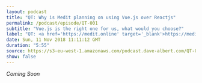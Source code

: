 ```yaml
---
layout: podcast
title: "QT: Why is Medit planning on using Vue.js over Reactjs"
permalink: /podcast/episode/QT-001
subtitle: "Vue.js is the right one for us, what would you choose?"
label: "QT: <a href='https://medit.online' target='_blank'>https://medit.online</a> is planning to use vue.js over Reactjs, what would you choose?"
date: Sun, 11 Nov 2018 11:11:12 GMT
duration: "5:55"
source: https://s3-eu-west-1.amazonaws.com/podcast.dave-albert.com/QT-001-Vue-over-React.mp3
show: false
---
```


<i> Coming Soon </i>

